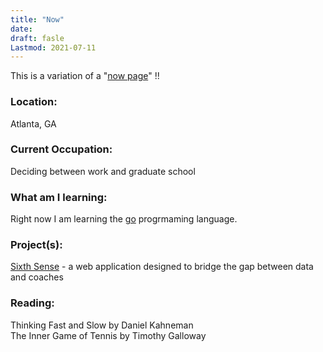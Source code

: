 ```yaml
---
title: "Now"
date: 
draft: fasle
Lastmod: 2021-07-11
---
```

This is a variation of a "[now page](https://nownownow.com/about)" !!

### Location:
 Atlanta, GA

### Current Occupation:
Deciding between work and graduate school

### What am I learning: 
Right now I am learning the [go](golang.org) progrmaming language.

### Project(s):
[Sixth Sense](https://github.com/NickS55/SixthSense) - a web application designed to bridge the gap between data and coaches

### Reading:
Thinking Fast and Slow by Daniel Kahneman\
The Inner Game of Tennis by Timothy Galloway






